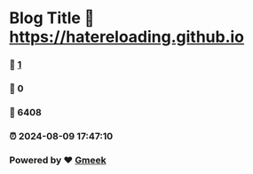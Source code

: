 # Blog Title :link: https://hatereloading.github.io 
### :page_facing_up: [1](https://hatereloading.github.io/tag.html) 
### :speech_balloon: 0 
### :hibiscus: 6408 
### :alarm_clock: 2024-08-09 17:47:10 
### Powered by :heart: [Gmeek](https://github.com/Meekdai/Gmeek)
